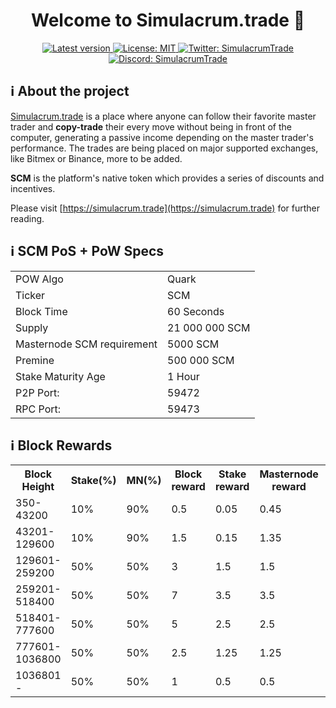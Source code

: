 <h1 align="center">Welcome to Simulacrum.trade 👋 </h1>

<p align="center">
    <a href="https://github.com/simulacrum-trade/simulacrum/releases/tag/v1.2.0" target="_blank">
        <img alt="Latest version" src="https://img.shields.io/github/v/tag/simulacrum-trade/simulacrum?label=Version&style=plastic" target="_blank" />
      </a>
    <a href="https://github.com/simulacrum-trade/simulacrum/blob/master/COPYING" target="_blank">
        <img alt="License: MIT" src="https://img.shields.io/badge/license-MIT-yellow.svg" target="_blank" />
      </a>
    <a href="https://twitter.com/SimulacrumT" target="_blank">
      <img alt="Twitter: SimulacrumTrade" src="https://img.shields.io/twitter/follow/SimulacrumT.svg?style=social" target="_blank" />
    </a>
    <a href="https://discord.gg/4NVvpPY" target="_blank">
      <img alt="Discord: SimulacrumTrade" src="https://img.shields.io/discord/659745228735119380?label=Join%20our%20chat%21&logo=discord&style=social" target="_blank" />
    </a>
</p>


## ℹ️ About the project

[Simulacrum.trade](https://simulacrum.trade) is a place where anyone can follow their favorite master trader and <b>copy-trade</b> their every move
without being in front of the computer, generating a passive income depending on the master trader's performance. The trades are being placed on major supported exchanges, like Bitmex or Binance, more to be added.

<b>SCM</b> is the platform's native token which provides a series of discounts and incentives.


Please visit [https://simulacrum.trade](https://simulacrum.trade) for further reading.

## ℹ️ SCM PoS + PoW Specs
<table>
<tr><td>POW Algo</td><td>Quark</td></tr>
<tr><td>Ticker</td><td>SCM</td></tr>
<tr><td>Block Time</td><td>60 Seconds</td></tr>
<tr><td>Supply</td><td>21 000 000 SCM</td></tr>
<tr><td>Masternode SCM requirement</td><td>5000 SCM</td></tr>
<tr><td>Premine</td><td>500 000 SCM</td></tr>
<tr><td>Stake Maturity Age</td><td>1 Hour</td></tr>
 <tr><td>P2P Port:</td><td>59472</td></tr>
 <tr><td>RPC Port:</td><td>59473</td></tr>
</table>


## ℹ️ Block Rewards

<table>
<th>Block <br /> Height</th>
<th>Stake(%)</th>
<th>MN(%)</th>
<th>Block reward</th>
<th>Stake reward</th>
<th>Masternode <br />reward</th>
<th>Masternode<br /> collateral</th>

<tr>
<td>350-43200</td>
<td>10%</td>
<td>90%</td>
<td>0.5</td>
<td>0.05</td>
<td>0.45</td>
<td>1000</td>
</tr>


<tr>
<td>43201-129600</td>
<td>10%</td>
<td>90%</td>
<td>1.5</td>
<td>0.15</td>
<td>1.35</td>
<td>1000</td>
</tr>


<tr>
<td>129601-259200</td>
<td>50%</td>
<td>50%</td>
<td>3</td>
<td>1.5</td>
<td>1.5</td>
<td>5000</td>
</tr>

<tr>
<td>259201-518400</td>
<td>50%</td>
<td>50%</td>
<td>7</td>
<td>3.5</td>
<td>3.5</td>
<td>10000</td>
</tr>


<tr>
<td>518401-777600</td>
<td>50%</td>
<td>50%</td>
<td>5</td>
<td>2.5</td>
<td>2.5</td>
<td>10000</td>
</tr>


<tr>
<td>777601-1036800</td>
<td>50%</td>
<td>50%</td>
<td>2.5</td>
<td>1.25</td>
<td>1.25</td>
<td>25000</td>
</tr>


<tr>
<td>1036801 - </td>
<td>50%</td>
<td>50%</td>
<td>1</td>
<td>0.5</td>
<td>0.5</td>
<td>25000</td>
</tr>


</table>
